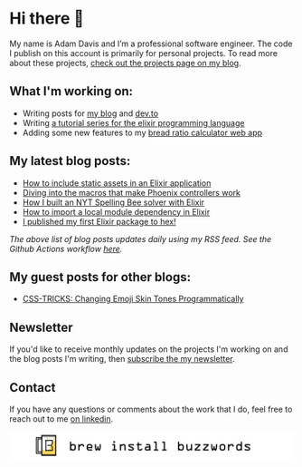 <link rel="canonical" href="https://www.brewinstallbuzzwords.com/about/" />

# Hi there 👋

My name is Adam Davis and I’m a professional software engineer. The code I publish on this account is primarily for personal projects. To read more about these projects, [check out the projects page on my blog](https://www.brewinstallbuzzwords.com/projects/).

## What I'm working on:
* Writing posts for [my blog](https://www.brewinstallbuzzwords.com) and [dev.to](https://dev.to/brewinstallbuzzwords)
* Writing [a tutorial series for the elixir programming language](https://www.brewinstallbuzzwords.com/posts/elixir-hands-on-tutorial-pt-00/)
* Adding some new features to my [bread ratio calculator web app](https://breadratiocalculator.com)

## My latest blog posts:
<!-- BLOGPOSTS:START -->
- [How to include static assets in an Elixir application](https://www.brewinstallbuzzwords.com/posts/elixir-static-assets/)
- [Diving into the macros that make Phoenix controllers work](https://www.brewinstallbuzzwords.com/posts/phoenix-controller-macros/)
- [How I built an NYT Spelling Bee solver with Elixir](https://www.brewinstallbuzzwords.com/posts/elixir-spelling-bee-solver/)
- [How to import a local module dependency in Elixir](https://www.brewinstallbuzzwords.com/posts/elixir-import-local-dependency/)
- [I published my first Elixir package to hex!](https://www.brewinstallbuzzwords.com/posts/my-first-hex-package/)
<!-- BLOGPOSTS:END -->

*The above list of blog posts updates daily using my RSS feed. See the Github Actions workflow [here](https://github.com/brew-install-buzzwords/brew-install-buzzwords/blob/master/.github/workflows/blogposts.yml).*

## My guest posts for other blogs:

- [CSS-TRICKS: Changing Emoji Skin Tones Programmatically](https://css-tricks.com/changing-emoji-skin-tones-programmatically/)

## Newsletter

If you'd like to receive monthly updates on the projects I'm working on and the blog posts I'm writing, then [subscribe the my newsletter](https://mailchi.mp/89dc077154c7/brewinstallbuzzwords).

## Contact

If you have any questions or comments about the work that I do, feel free to reach out to me [on linkedin](https://www.linkedin.com/in/agdavis5/).

![Post Banner](https://github.com/brew-install-buzzwords/brew-install-buzzwords/blob/master/post_banner_white-01.png)
